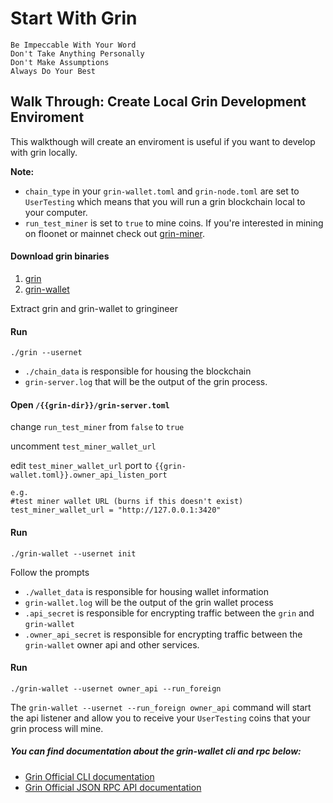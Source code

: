 # Start With Grin

```
Be Impeccable With Your Word 
Don't Take Anything Personally
Don't Make Assumptions
Always Do Your Best
```

## Walk Through: Create Local Grin Development Enviroment

This walkthough will create an enviroment is useful if you want to develop with grin locally.

**Note:**

- `chain_type` in your `grin-wallet.toml` and `grin-node.toml` are set to `UserTesting` which means that you will run a grin blockchain local to your computer.
- `run_test_miner` is set to `true` to mine coins. If you're interested in mining on floonet or mainnet check out [grin-miner](https://github.com/mimblewimble/grin-miner).

#### Download grin binaries

1. [grin](https://github.com/mimblewimble/grin/releases)
1. [grin-wallet](https://github.com/mimblewimble/grin-wallet/releases)

Extract grin and grin-wallet to gringineer

#### Run

`./grin --usernet`

- `./chain_data` is responsible for housing the blockchain
- `grin-server.log` that will be the output of the grin process.


#### Open `/{{grin-dir}}/grin-server.toml`

change `run_test_miner` from `false` to `true` 

uncomment `test_miner_wallet_url`

edit `test_miner_wallet_url` port to `{{grin-wallet.toml}}.owner_api_listen_port` 

```
e.g.
#test miner wallet URL (burns if this doesn't exist)
test_miner_wallet_url = "http://127.0.0.1:3420"
```

#### Run

`./grin-wallet --usernet init`

Follow the prompts

- `./wallet_data` is responsible for housing wallet information
- `grin-wallet.log` will be the output of the grin wallet process
- `.api_secret` is responsible for encrypting traffic between the `grin` and `grin-wallet`
- `.owner_api_secret` is responsible for encrypting traffic between the `grin-wallet` owner api and other services.

#### Run

`./grin-wallet --usernet owner_api --run_foreign`

The `grin-wallet --usernet --run_foreign owner_api` command will start the api listener and allow you to receive your `UserTesting` coins that your grin process will mine.

##### You can find documentation about the grin-wallet cli and rpc below:

- [Grin Official CLI documentation](https://github.com/mimblewimble/docs/wiki/Wallet-User-Guide)
- [Grin Official JSON RPC API documentation](https://github.com/mimblewimble/docs/wiki/Wallet-JSON-RPC-API-Guide)

